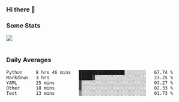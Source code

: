 ### Hi there 👋

<!--
**haruishi43/haruishi43** is a ✨ _special_ ✨ repository because its `README.md` (this file) appears on your GitHub profile.

Here are some ideas to get you started:

- 🔭 I’m currently working on ...
- 🌱 I’m currently learning ...
- 👯 I’m looking to collaborate on ...
- 🤔 I’m looking for help with ...
- 💬 Ask me about ...
- 📫 How to reach me: ...
- 😄 Pronouns: ...
- ⚡ Fun fact: ...
-->

### Some Stats
<div>
  <img align="center" src="https://github-readme-stats.vercel.app/api?username=haruishi43&count_private=true&show_icons=true" />
</div>

</br>

### Daily Averages

<!--START_SECTION:waka-->
```text
Python     8 hrs 46 mins   █████████████████░░░░░░░░   67.74 % 
Markdown   3 hrs           █████▓░░░░░░░░░░░░░░░░░░░   23.25 % 
YAML       25 mins         ▓░░░░░░░░░░░░░░░░░░░░░░░░   03.27 % 
Other      18 mins         ▓░░░░░░░░░░░░░░░░░░░░░░░░   02.33 % 
Text       13 mins         ▒░░░░░░░░░░░░░░░░░░░░░░░░   01.73 % 
```
<!--END_SECTION:waka-->
